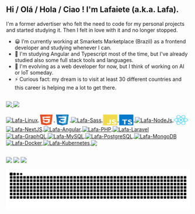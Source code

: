 ## Hi / Olá / Hola / Ciao ! I'm Lafaiete (a.k.a. Lafa).
  
I'm a former advertiser who felt the need to code for my personal projects and started studying it.
Then I felt in love with it and no longer stopped.

- 😀 I’m currently working at Smarkets Marketplace (Brazil) as a frontend developer and studying whenever I can.
- 🌱 I'm studying Angular and Typescript most of the time, but I've already studied also some full stack tools and languages.
- 👯 I'm evolving as a web developer for now, but I think of working on AI or IoT someday.
- ⚡ Curious fact: my dream is to visit at least 30 different countries and this career is helping me a lot to get there.

##

<div align="left">
  <a href="https://github.com/lafadovale">
  <img height="180em" src="https://github-readme-stats.vercel.app/api?username=lafadovale&show_icons=true&theme=highcontrast&include_all_commits=true&count_private=true"/>
  <img height="180em" src="https://github-readme-stats.vercel.app/api/top-langs/?username=lafadovale&layout=compact&langs_count=7&theme=highcontrast"/>
</div>
<div style="display: inline_block" align="left"><br>
  <img align="center" alt="Lafa-Linux" height="30" width="40" src="https://cdn.jsdelivr.net/gh/devicons/devicon/icons/linux/linux-original.svg">
  <img align="center" alt="Lafa-HTML" height="30" width="40" src="https://raw.githubusercontent.com/devicons/devicon/master/icons/html5/html5-original.svg">
  <img align="center" alt="Lafa-CSS" height="30" width="40" src="https://raw.githubusercontent.com/devicons/devicon/master/icons/css3/css3-original.svg">
  <img align="center" alt="Lafa-Sass" height="30" width="40" src="https://cdn.jsdelivr.net/gh/devicons/devicon/icons/sass/sass-original.svg">
  <img align="center" alt="Lafa-Js" height="30" width="40" src="https://raw.githubusercontent.com/devicons/devicon/master/icons/javascript/javascript-plain.svg">
  <img align="center" alt="Lafa-Ts" height="30" width="40" src="https://raw.githubusercontent.com/devicons/devicon/master/icons/typescript/typescript-plain.svg">
  <img align="center" alt="Lafa-NodeJs" height="30" width="40" src="https://cdn.jsdelivr.net/gh/devicons/devicon/icons/nodejs/nodejs-original.svg">
  <img align="center" alt="Lafa-React" height="30" width="40" src="https://raw.githubusercontent.com/devicons/devicon/master/icons/react/react-original.svg">
  <img align="center" alt="Lafa-NextJS" height="30" width="40" src="https://cdn.jsdelivr.net/gh/devicons/devicon/icons/nextjs/nextjs-original-wordmark.svg">
  <img align="center" alt="Lafa-Angular" height="30" width="40" src="https://cdn.jsdelivr.net/gh/devicons/devicon/icons/angularjs/angularjs-original.svg" />
  <img align="center" alt="Lafa-PHP" height="30" width="30" src="https://user-images.githubusercontent.com/71189476/132200439-b068fae0-508e-425a-ac91-98c49c400d9b.png">
  <img align="center" alt="Lafa-Laravel" height="30" width="40" src="https://cdn.jsdelivr.net/gh/devicons/devicon/icons/laravel/laravel-plain.svg">
  <img align="center" alt="Lafa-GraphQL" height="30" width="40" src="https://cdn.jsdelivr.net/gh/devicons/devicon/icons/graphql/graphql-plain.svg">
  <img align="center" alt="Lafa-MySQL" height="30" width="40" src="https://cdn.jsdelivr.net/gh/devicons/devicon/icons/mysql/mysql-original-wordmark.svg">
  <img align="center" alt="Lafa-PostgreSQL" height="30" width="40" src="https://cdn.jsdelivr.net/gh/devicons/devicon/icons/postgresql/postgresql-original.svg">
  <img align="center" alt="Lafa-MongoDB" height="30" width="40" src="https://cdn.jsdelivr.net/gh/devicons/devicon/icons/mongodb/mongodb-original.svg">
  <img align="center" alt="Lafa-Docker" height="30" width="40" src="https://cdn.jsdelivr.net/gh/devicons/devicon/icons/docker/docker-original.svg">
  <img align="center" alt="Lafa-Kubernetes" height="30" width="40" src="https://cdn.jsdelivr.net/gh/devicons/devicon/icons/kubernetes/kubernetes-plain.svg">
  <img width="70px" align="center" src="https://c.tenor.com/NHZI7sPU5gQAAAAi/thisisfinland-finland.gif">
</div>
  
  
##
<div align="left"> 
  <a href="mailto:lafa.vale@gmail.com"><img src="https://img.shields.io/badge/-Gmail-%23333?style=for-the-badge&logo=gmail&logoColor=white" target="_blank"></a>
  <a href="https://www.linkedin.com/in/lafadovale" target="_blank"><img src="https://img.shields.io/badge/-LinkedIn-%230077B5?style=for-the-badge&logo=linkedin&logoColor=white" target="_blank"></a>
  <a href="https://t.me/Lafa79"><img src="https://img.shields.io/badge/Telegram-2CA5E0?style=for-the-badge&logo=telegram&logoColor=white" target="_blank"></a>
</div>
  

![Snake animation](https://github.com/lafadovale/lafadovale/blob/output/github-contribution-grid-snake.svg) 


